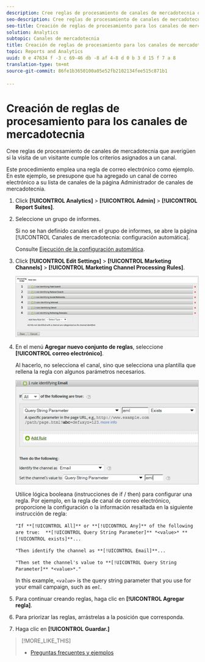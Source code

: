 ```yaml
---
description: Cree reglas de procesamiento de canales de mercadotecnia que averigüen si la visita de un visitante cumple los criterios asignados a un canal.
seo-description: Cree reglas de procesamiento de canales de mercadotecnia que averigüen si la visita de un visitante cumple los criterios asignados a un canal.
seo-title: Creación de reglas de procesamiento para los canales de mercadotecnia
solution: Analytics
subtopic: Canales de mercadotecnia
title: Creación de reglas de procesamiento para los canales de mercadotecnia
topic: Reports and Analytics
uuid: 0 e 47634 f -3 c 69-46 db -8 af 4-8 d 0 b 3 d 15 f 7 a 8
translation-type: tm+mt
source-git-commit: 86fe1b3650100a05e52fb2102134fee515c871b1

---
```



# Creación de reglas de procesamiento para los canales de mercadotecnia

Cree reglas de procesamiento de canales de mercadotecnia que averigüen si la visita de un visitante cumple los criterios asignados a un canal.

Este procedimiento emplea una regla de correo electrónico como ejemplo. En este ejemplo, se presupone que ha agregado un canal de correo electrónico a su lista de canales de la página Administrador de canales de mercadotecnia.

1. Click **[!UICONTROL Analytics]** &gt; **[!UICONTROL Admin]** &gt; **[!UICONTROL Report Suites]**.
1. Seleccione un grupo de informes.

   Si no se han definido canales en el grupo de informes, se abre la página [!UICONTROL Canales de mercadotecnia: configuración automática]. 

   Consulte [Ejecución de la configuración automática](/help/components/c-marketing-channels/c-channel-autosetup.md).

1. Click **[!UICONTROL Edit Settings]** &gt; **[!UICONTROL Marketing Channels]** &gt; **[!UICONTROL Marketing Channel Processing Rules]**.

   ![Resultado de los pasos](assets/marketing_channel_rules.png)

1. En el menú **Agregar nuevo conjunto de reglas**, seleccione **[!UICONTROL correo electrónico]**.

   Al hacerlo, no selecciona el canal, sino que selecciona una plantilla que rellena la regla con algunos parámetros necesarios.

   ![Resultado de los pasos](assets/example_email.png)

   Utilice lógica booleana (instrucciones de if / then) para configurar una regla. Por ejemplo, en la regla de canal de correo electrónico, proporcione la configuración o la información resaltada en la siguiente instrucción de regla:

   `"If **[!UICONTROL All]** or **[!UICONTROL Any]** of the following are true:  **[!UICONTROL Query String Parameter]** *<value>* **[!UICONTROL exists]**...`

   `"Then identify the channel as **[!UICONTROL Email]**...`

   `"Then set the channel's value to **[!UICONTROL Query String Parameter]** *<value>*."`

   In this example, *`<value>`* is the query string parameter that you use for your email campaign, such as *`eml`*.
1. Para continuar creando reglas, haga clic en **[!UICONTROL Agregar regla]**.
1. Para priorizar las reglas, arrástrelas a la posición que corresponda.
1. Haga clic en **[!UICONTROL Guardar.]**

>[!MORE_LIKE_THIS]
>
>* [Preguntas frecuentes y ejemplos](/help/components/c-marketing-channels/c-faq.md)

